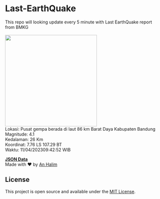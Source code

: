 # Last-EarthQuake
This repo will looking update every 5 minute with Last EarthQuake report from BMKG
<br>
<br>
<img src="https://ews.bmkg.go.id/TEWS/data/20230411094252.mmi.jpg?83848snum741uhkzhn61vxd" width="300"/>
<br>
Lokasi: Pusat gempa berada di laut 86 km Barat Daya Kabupaten Bandung <br>
Magnitude: 4.1 <br>
Kedalaman: 26 Km <br>
Koordinat: 7.76 LS 107.29 BT <br>
Waktu: 11/04/202309:42:52 WIB <br>

<a href="./data/data.json">**JSON Data**</a>
<br>
Made with ❤️ by <a href="https://github.com/an-halim">An Halim</a>
## License

This project is open source and available under the [MIT License](LICENSE).
